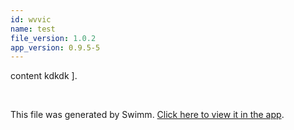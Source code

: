 ```yaml
---
id: wvvic
name: test
file_version: 1.0.2
app_version: 0.9.5-5
---
```


content kdkdk \].




<br/>

This file was generated by Swimm. [Click here to view it in the app](http://localhost:5001/repos/Z2l0aHViJTNBJTNBbW9kLXByb2dyZXNzaW9uLXN5c3RlbSUzQSUzQW1hb3pTd2ltbQ==/docs/wvvic).